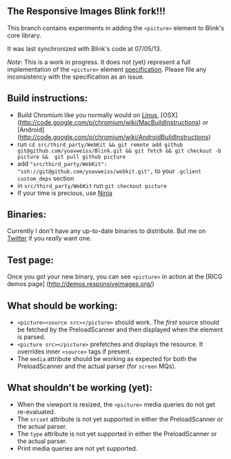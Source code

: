 The Responsive Images Blink fork!!!
--------------------

This branch contains experiments in adding the `<picture>` element to
Blink's core library.

It was last synchronized with Blink's code at 07/05/13.

*Note*: This is a work in progress. It does not (yet) represent a full
implementation of the `<picture>` element [specification](http://picture.responsiveimages.org/). Please file any
inconsistency with the specification as an issue.


Build instructions:
----------------------
* Build Chromium like you normally would on [Linux](http://code.google.com/p/chromium/wiki/LinuxBuildInstructions), [OSX] (http://code.google.com/p/chromium/wiki/MacBuildInstructions) or [Android] (http://code.google.com/p/chromium/wiki/AndroidBuildInstructions)
* run `cd src/third_party/WebKit && git remote add github git@github.com/yoavweiss/Blink.git && git fetch && git checkout -b picture &&  git pull github picture`
* add `"src/third_party/WebKit": "ssh://git@github.com/yoavweiss/webkit.git",` to your `.gclient` `custom_deps` section
* in `src/third_party/WebKit` run `git checkout picture`
* If your time is precious, use [Ninja](http://code.google.com/p/chromium/wiki/NinjaBuild)

Binaries:
--------------------------
Currently I don't have any up-to-date binaries to distribute. But me on
[Twitter](https://twitter.com/yoavweiss) if you *really* want one.

Test page:
---------------------
Once you got your new binary, you can see `<picture>` in action at the [RICG demos page] (http://demos.responsiveimages.org/)

What should be working:
--------------------
* `<picture><source src></picture>` should work. The *first* source
  should be fetched by the PreloadScanner and then displayed when the
element is parsed.
* `<picture src></picture>` prefetches and displays the resource. It
overrides inner `<source>` tags if present.
* The `media` attribute should be working as expected for both the
PreloadScanner and the actual parser (for `screen` MQs).

What shouldn't be working (yet):
--------------------
* When the viewport is resized, the `<picture>` media queries do not get
  re-evaluated.
* The `srcset` attribute is not yet supported in either the PreloadScanner or the actual parser.
* The `type` attribute is not yet supported in either the PreloadScanner or the actual parser.
* Print media queries are not yet supported.

